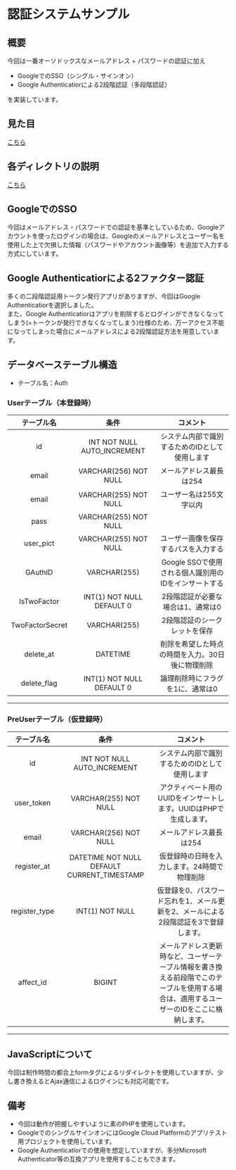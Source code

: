 # 認証システムサンプル
## 概要
今回は一番オーソドックスなメールアドレス + パスワードの認証に加え

* GoogleでのSSO（シングル・サインオン）
* Google Authenticatiorによる2段階認証（多段階認証）
  
を実装しています。  

## 見た目
[こちら](https://github.com/MarryMary/AuthSample/blob/main/Views.md)

## 各ディレクトリの説明
[こちら](https://github.com/MarryMary/AuthSample/blob/main/Dir.md)

## GoogleでのSSO 
今回はメールアドレス・パスワードでの認証を基準としているため、Googleアカウントを使ったログインの場合は、Googleのメールアドレスとユーザー名を使用した上で欠損した情報（パスワードやアカウント画像等）を追加で入力する方式にしています。  
## Google Authenticatiorによる2ファクター認証  
多くの二段階認証用トークン発行アプリがありますが、今回はGoogle Authenticatiorを選択しました。  
また、Google Authenticatiorはアプリを削除するとログインができなくなってしまう(=トークンが発行できなくなってしまう)仕様のため、万一アクセス不能になってしまった場合にメールアドレスによる2段階認証方法を用意しています。  
  
## データベーステーブル構造
* テーブル名：Auth
### Userテーブル（本登録時）
|テーブル名|条件|               コメント               |
|:---:|:---:|:--------------------------------:|
|id|INT NOT NULL AUTO_INCREMENT|     システム内部で識別するためのIDとして使用します     |
|email|VARCHAR(256) NOT NULL|          メールアドレス最長は254           |
|email|VARCHAR(255) NOT NULL|          ユーザー名は255文字以内           |
|pass|VARCHAR(255) NOT NULL||
|user_pict|VARCHAR(255) NOT NULL|        ユーザー画像を保存するパスを入力する        |
|GAuthID|VARCHAR(255)| Google SSOで使用される個人識別用のIDをインサートする |
|IsTwoFactor|INT(1) NOT NULL DEFAULT 0|        2段階認証が必要な場合は1、通常は0         |
|TwoFactorSecret|VARCHAR(255)|        2段階認証のシークレットを保存         |
|delete_at|DATETIME|    削除を希望した時点の時間を入力。30日後に物理削除     |
|delete_flag|INT(1) NOT NULL DEFAULT 0|        論理削除時にフラグを1に、通常は0         |
---

### PreUserテーブル（仮登録時）
|     テーブル名     |条件|                    コメント                    |
|:-------------:|:---:|:------------------------------------------:|
|      id       |INT NOT NULL AUTO_INCREMENT|          システム内部で識別するためのIDとして使用します          |
|  user_token   |VARCHAR(255) NOT NULL|   アクティベート用のUUIDをインサートします。UUIDはPHPで生成します。   |
|email|VARCHAR(256) NOT NULL|               メールアドレス最長は254                |
|  register_at  |DATETIME NOT NULL DEFAULT CURRENT_TIMESTAMP|          仮登録時の日時を入力します。24時間で物理削除           |
| register_type |INT(1) NOT NULL| 仮登録を0、パスワード忘れを1、メール更新を2、メールによる2段階認証を3で登録します。 |
| affect_id |BIGINT| メールアドレス更新時など、ユーザーテーブル情報を書き換える前段階でこのテーブルを使用する場合は、適用するユーザーのIDをここに格納します。 |
---

## JavaScriptについて
今回は制作時間の都合上formタグによるリダイレクトを使用していますが、少し書き換えるとAjax通信によるログインにも対応可能です。

## 備考
* 今回は動作が把握しやすいように素のPHPを使用しています。
* GoogleでのシングルサインオンにはGoogle Cloud Platformのアプリテスト用プロジェクトを使用しています。
* Google Authenticatiorでの使用を想定していますが、多分Microsoft Authenticator等の互換アプリを使用することもできます。  
